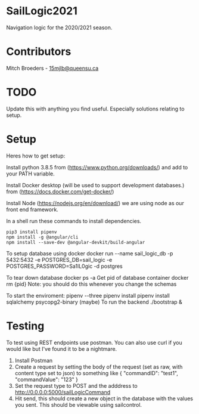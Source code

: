 # SailLogic2021
Navigation logic for the 2020/2021 season.

# Contributors
Mitch Broeders - 15mjlb@queensu.ca

# TODO
Update this with anything you find useful. Especially solutions relating to setup.

# Setup
Heres how to get setup:

Install python 3.8.5 from (https://www.python.org/downloads/) and add to your PATH variable.

Install Docker desktop (will be used to support development databases.) from (https://docs.docker.com/get-docker/)

Install Node (https://nodejs.org/en/download/) we are using node as our front end framework.

In a shell run these commands to install dependencies.

    pip3 install pipenv
    npm install -g @angular/cli
    npm install --save-dev @angular-devkit/build-angular

To setup database using docker
    docker run --name sail_logic_db     -p 5432:5432     -e POSTGRES_DB=sail_logic     -e POSTGRES_PASSWORD=Sa1lL0gic     -d postgres

To tear down database
    docker ps -a 
        Get pid of database container
        docker rm {pid}
    Note: you should do this whenever you change the schemas

To start the enviroment:
pipenv --three
pipenv install 
pipenv install sqlalchemy psycopg2-binary
    (maybe)
To run the backend
    ./bootstrap &

# Testing
To test using REST endpoints use postman. You can also use curl if you would like but I've found it to be a nightmare.

1. Install Postman
2. Create a request by setting the body of the request (set as raw, with content type set to json) to something like
    {
    "commandID": "test1",
    "commandValue": "123"
    }  
3.  Set the request type to POST and the adddress to http://0.0.0.0:5000/sailLogicCommand
4.  Hit send, this should create a new object in the database with the values you sent. This should be viewable using sailcontrol.
